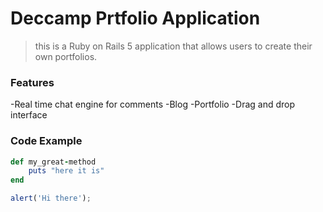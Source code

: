 # Deccamp Prtfolio Application

>this is a Ruby on Rails 5 application that allows users to create their own portfolios.

### Features

-Real time chat engine for comments
-Blog
-Portfolio
-Drag and drop interface

### Code Example
```ruby
def my_great-method
	puts "here it is"
end
```

```javascript
alert('Hi there');
```
